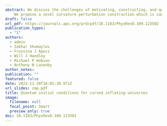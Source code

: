 ```yaml
---
abstract: We discuss the challenges of motivating, constructing, and quantising a canonically-normalised inflationary perturbation in spatially curved universes. We show that this has historically proved challenging due to the interaction of non-adiabaticity with spatial curvature.
    We propose a novel curvature perturbation construction which is canonically normalised, in the sense of its equation of motion, unique up to a single scalar parameter. With this construction it becomes possible to set initial conditions invariant under canonical transformations, overcoming known ambiguities in the literature. This corrected quantisation has potentially observational consequences via modifications to the primordial power spectrum at large angular scales, as well as theoretical implications for quantisation procedures in curved cosmologies filled with a scalar field.
draft: false
url_pdf: https://journals.aps.org/prd/pdf/10.1103/PhysRevD.109.123502
publication_types:
  - "1"
authors:
  - admin
  - Zakhar Shumaylov
  - Fruzsina J Agocs
  - Will J Handley
  - Michael P Hobson
  - Anthony N Lasenby
author_notes:
publication: ""
featured: false
date: 2022-11-30T16:02:38.971Z
url_slides: cmp.pdf
title: Quantum initial conditions for curved inflating universes
image:
  filename: null
  focal_point: Smart
  preview_only: true
doi: 10.1103/PhysRevD.109.123502
---
```

